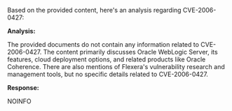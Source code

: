 Based on the provided content, here's an analysis regarding CVE-2006-0427:

**Analysis:**

The provided documents do not contain any information related to CVE-2006-0427. The content primarily discusses Oracle WebLogic Server, its features, cloud deployment options, and related products like Oracle Coherence. There are also mentions of Flexera's vulnerability research and management tools, but no specific details related to CVE-2006-0427.

**Response:**

NOINFO
